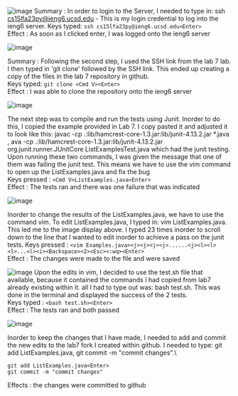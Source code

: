 ![image](https://cdn.discordapp.com/attachments/974137838180380672/1180986728295694388/Screenshot_2023-11-26_at_5.37.21_PM.png?ex=657f6a99&is=656cf599&hm=241561648a4c40dc2347f9d50ef8c4e7556545724465d2929860d5dcdb6e1877&)
Summary : In order to login to the Server, I needed to type in: ssh cs15lfa23py@ieng6.ucsd.edu - This is my login credential to log into the ieng6 server.
Keys typed: `ssh cs15lfa23py@ieng6.ucsd.edu<Enter>` \
Effect : As soon as I clicked enter, I was logged onto the ieng6 server

![image](https://cdn.discordapp.com/attachments/974137838180380672/1180986727695929457/Screenshot_2023-11-26_at_5.33.35_PM.png?ex=657f6a99&is=656cf599&hm=4c37840802ea65f7628cf2c1ce0ac4ab5c6bbd1ac8dd2b59c1afae62db08a2ad&)

Summary : Following the second step, I used the SSH link from the lab 7 lab. I then typed in 'git clone' followed by the SSH link. This ended up creating a copy of the files in the lab 7 repository in github.\
Keys typed: `git clone <Cmd V><Enter>` \
Effect : I was able to clone the repository onto the ieng6 server

![image](https://cdn.discordapp.com/attachments/974137838180380672/1180986682070282380/Screenshot_2023-11-26_at_6.04.50_PM.png?ex=657f6a8e&is=656cf58e&hm=7c1ac0f7511326abc06d691d89db53c04679693a4da3c7ab655130df63e92e34&)

The next step was to compile and run the tests using Junit. Inorder to do this, I copied the example provided in Lab 7. I copy pasted it and adjusted it to look like this: javac -cp .:lib/hamcrest-core-1.3.jar:lib/junit-4.13.2.jar *.java , ava -cp .:lib/hamcrest-core-1.3.jar:lib/junit-4.13.2.jar org.junit.runner.JUnitCore ListExamplesTest.java which had the junit testing. Upon running these two commands, I was given the message that one of them was failing the junit test. This means we have to use the vim command to open up the ListExamples.java and fix the bug \
Keys pressed : `<Cmd V>ListExamples.java<Enter>`\
Effect : The tests ran and there was one failure that was indicated

![image](https://cdn.discordapp.com/attachments/974137838180380672/1180986682422595695/Screenshot_2023-11-26_at_6.36.26_PM.png?ex=657f6a8e&is=656cf58e&hm=82f3cae01b14d114d3d62845e8423a19830e3388cbfcc9baacea147995cef15c&)

Inorder to change the results of the ListExamples.java, we have to use the command vim. To edit ListExamples.java, I typed in: vim ListExamples.java. This led me to the image display above. I typed <j> 23 times inorder to scroll down to the line that I wanted to edit inorder to achieve a pass on the junit tests.
Keys pressed : `<vim Examples.java><j><j><j><j>......<j><l><l><l>...<l><i><Backspace><2><Esc><:wq><Enter>`\
Effect : The changes were made to the file and were saved

![image](https://cdn.discordapp.com/attachments/974137838180380672/1180986683278229544/Screenshot_2023-11-26_at_6.37.10_PM.png?ex=657f6a8e&is=656cf58e&hm=d419994afada827fb95225540dff232943ade8a00b6d340b5c674aa2793c2204&)
Upon the edits in vim, I decided to use the test.sh file that available, because it contained the commands I had copied from lab7 already existing within it. all I had to type out was: bash test.sh. This was done in the terminal and displayed the success of the 2 tests.\
Keys typed : `<bash test.sh><Enter>`\
Effect : The tests ran and both passed

![image](https://cdn.discordapp.com/attachments/974137838180380672/1180986683617980538/Screenshot_2023-11-26_at_6.44.16_PM.png?ex=657f6a8f&is=656cf58f&hm=78318e7eb4e3e5adb19618c2143abdad2fcec35317cb2f244daf50c575cd8d2f&)

Inorder to keep the changes that I have made, I needed to add and commit the new edits to the lab7 fork I created within github. I needed to type: git add ListExamples.java, git commit -m "commit changes".\

```Keys pressed : 
git add ListExamples.java<Enter>
git commit -m "commit changes"
```

Effects : the changes were committed to github



